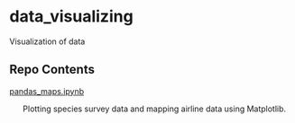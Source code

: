# data_visualizing
Visualization of data

## Repo Contents
[pandas_maps.ipynb](./pandas_maps.ipynb)
<ul>
  Plotting species survey data and mapping airline data using Matplotlib.
</ul>
